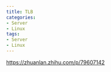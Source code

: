 ```yaml
---
title: TLB
categories:
- Server
- Linux
tags:
- Server
- Linux
---
```


https://zhuanlan.zhihu.com/p/79607142

